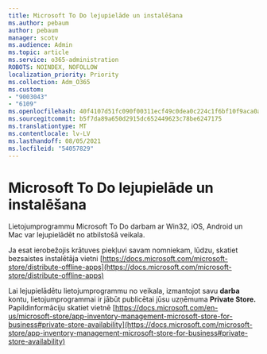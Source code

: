 ```yaml
---
title: Microsoft To Do lejupielāde un instalēšana
ms.author: pebaum
author: pebaum
manager: scotv
ms.audience: Admin
ms.topic: article
ms.service: o365-administration
ROBOTS: NOINDEX, NOFOLLOW
localization_priority: Priority
ms.collection: Adm_O365
ms.custom:
- "9003043"
- "6109"
ms.openlocfilehash: 40f4107d51fc090f00311ecf49c0dea0c224c1f6bf10f9aca0a0e04931e91e11
ms.sourcegitcommit: b5f7da89a650d2915dc652449623c78be6247175
ms.translationtype: MT
ms.contentlocale: lv-LV
ms.lasthandoff: 08/05/2021
ms.locfileid: "54057829"
---
```

# <a name="how-to-download-and-install-microsoft-to-do"></a>Microsoft To Do lejupielāde un instalēšana

Lietojumprogrammu Microsoft To Do darbam ar Win32, iOS, Android un Mac var lejupielādēt no atbilstošā veikala.

Ja esat ierobežojis krātuves piekļuvi savam nomniekam, lūdzu, skatiet bezsaistes instalētāja vietni [https://docs.microsoft.com/microsoft-store/distribute-offline-apps](https://docs.microsoft.com/microsoft-store/distribute-offline-apps)

Lai lejupielādētu lietojumprogrammu no veikala, izmantojot savu **darba** kontu, lietojumprogrammai ir jābūt publicētai jūsu uzņēmuma **Private Store.** Papildinformāciju skatiet vietnē [https://docs.microsoft.com/en-us/microsoft-store/app-inventory-management-microsoft-store-for-business#private-store-availability](https://docs.microsoft.com/microsoft-store/app-inventory-management-microsoft-store-for-business#private-store-availability)